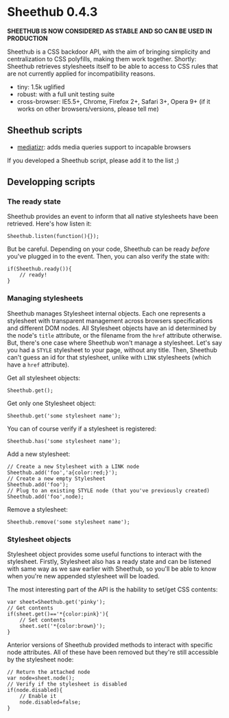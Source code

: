 Sheethub 0.4.3
==============

__SHEETHUB IS NOW CONSIDERED AS STABLE AND SO CAN BE USED IN PRODUCTION__

Sheethub is a CSS backdoor API, with the aim of bringing simplicity and centralization to CSS polyfills, making them work together. Shortly: Sheethub retrieves stylesheets itself to be able to access to CSS rules that are not currently applied for incompatibility reasons.

- tiny: 1.5k uglified
- robust: with a full unit testing suite
- cross-browser: IE5.5+, Chrome, Firefox 2+, Safari 3+, Opera 9+ (if it works on other browsers/versions, please tell me)

Sheethub scripts
----------------

- [mediatizr](https://github.com/pyrsmk/mediatizr): adds media queries support to incapable browsers

If you developed a Sheethub script, please add it to the list ;)

Developping scripts
-------------------

### The ready state

Sheethub provides an event to inform that all native stylesheets have been retrieved. Here's how listen it:

    Sheethub.listen(function(){});

But be careful. Depending on your code, Sheethub can be ready _before_ you've plugged in to the event. Then, you can also verify the state with:

    if(Sheethub.ready()){
        // ready!
    }

### Managing stylesheets

Sheethub manages Stylesheet internal objects. Each one represents a stylesheet with transparent management across browsers specifications and different DOM nodes. All Stylesheet objects have an id determined by the node's `title` attribute, or the filename from the `href` attribute otherwise. But, there's one case where Sheethub won't manage a stylesheet. Let's say you had a `STYLE` stylesheet to your page, without any title. Then, Sheethub can't guess an id for that stylesheet, unlike with `LINK` stylesheets (which have a `href` attribute).

Get all stylesheet objects:

    Sheethub.get();

Get only one Stylesheet object:

    Sheethub.get('some stylesheet name');

You can of course verify if a stylesheet is registered:

    Sheethub.has('some stylesheet name');

Add a new stylesheet:

    // Create a new Stylesheet with a LINK node
    Sheethub.add('foo','a{color:red;}');
    // Create a new empty Stylesheet
    Sheethub.add('foo');
    // Plug to an existing STYLE node (that you've previously created)
    Sheethub.add('foo',node);
    
Remove a stylesheet:

    Sheethub.remove('some stylesheet name');

### Stylesheet objects

Stylesheet object provides some useful functions to interact with the stylesheet. Firstly, Stylesheet also has a ready state and can be listened with same way as we saw earlier with Sheethub, so you'll be able to know when you're new appended stylesheet will be loaded.

The most interesting part of the API is the hability to set/get CSS contents:

    var sheet=Sheethub.get('pinky');
    // Get contents
    if(sheet.get()=='*{color:pink}'){
        // Set contents
        sheet.set('*{color:brown}');
    }

Anterior versions of Sheethub provided methods to interact with specific node attributes. All of these have been removed but they're still accessible by the stylesheet node:

    // Return the attached node
    var node=sheet.node();
    // Verify if the stylesheet is disabled
    if(node.disabled){
        // Enable it
        node.disabled=false;
    }
